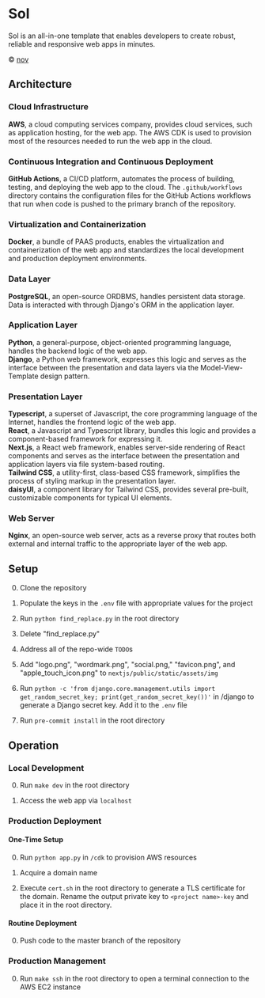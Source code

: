 # Sol

Sol is an all-in-one template that enables developers to create robust, reliable and responsive web apps in minutes.

© [nov](https://github.com/nov-solutions)

## Architecture

### Cloud Infrastructure

**AWS**, a cloud computing services company, provides cloud services, such as application hosting, for the web app. The AWS CDK is used to provision most of the resources needed to run the web app in the cloud.

### Continuous Integration and Continuous Deployment

**GitHub Actions**, a CI/CD platform, automates the process of building, testing, and deploying the web app to the cloud. The `.github/workflows` directory contains the configuration files for the GitHub Actions workflows that run when code is pushed to the primary branch of the repository.

### Virtualization and Containerization

**Docker**, a bundle of PAAS products, enables the virtualization and containerization of the web app and standardizes the local development and production deployment environments.

### Data Layer

**PostgreSQL**, an open-source ORDBMS, handles persistent data storage.\
Data is interacted with through Django's ORM in the application layer.

### Application Layer

**Python**, a general-purpose, object-oriented programming language, handles the backend logic of the web app.\
**Django**, a Python web framework, expresses this logic and serves as the interface between the presentation and data layers via the Model-View-Template design pattern.

### Presentation Layer

**Typescript**, a superset of Javascript, the core programming language of the Internet, handles the frontend logic of the web app.\
**React**, a Javascript and Typescript library, bundles this logic and provides a component-based framework for expressing it.\
**Next.js**, a React web framework, enables server-side rendering of React components and serves as the interface between the presentation and application layers via file system-based routing.\
**Tailwind CSS**, a utility-first, class-based CSS framework, simplifies the process of styling markup in the presentation layer.\
**daisyUI**, a component library for Tailwind CSS, provides several pre-built, customizable components for typical UI elements.

### Web Server

**Nginx**, an open-source web server, acts as a reverse proxy that routes both external and internal traffic to the appropriate layer of the web app.

## Setup

0. Clone the repository

1. Populate the keys in the `.env` file with appropriate values for the project

2. Run `python find_replace.py` in the root directory

3. Delete "find_replace.py"

4. Address all of the repo-wide `TODO`s

5. Add "logo.png", "wordmark.png", "social.png," "favicon.png", and "apple_touch_icon.png" to `nextjs/public/static/assets/img`

6. Run `python -c 'from django.core.management.utils import get_random_secret_key; print(get_random_secret_key())'` in /django to generate a Django secret key. Add it to the `.env` file

7. Run `pre-commit install` in the root directory

## Operation

### Local Development

0. Run `make dev` in the root directory

1. Access the web app via `localhost`

### Production Deployment

#### One-Time Setup

0. Run `python app.py` in `/cdk` to provision AWS resources

1. Acquire a domain name

2. Execute `cert.sh` in the root directory to generate a TLS certificate for the domain. Rename the output private key to `<project name>-key` and place it in the root directory.

#### Routine Deployment

0. Push code to the master branch of the repository

### Production Management

0. Run `make ssh` in the root directory to open a terminal connection to the AWS EC2 instance
